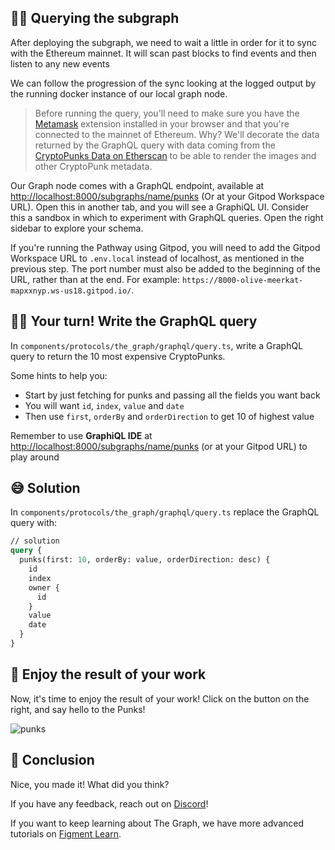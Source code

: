 ## 🕵🏻 Querying the subgraph

After deploying the subgraph, we need to wait a little in order for it to sync with the Ethereum mainnet. It will scan past blocks to find events and then listen to any new events

We can follow the progression of the sync looking at the logged output by the running docker instance of our local graph node.

> Before running the query, you'll need to make sure you have the [Metamask](https://metamask.io/) extension installed in your browser and that you're connected to the mainnet of Ethereum. Why? We'll decorate the data returned by the GraphQL query with data coming from the [CryptoPunks Data on Etherscan](https://etherscan.io/address/0x16F5A35647D6F03D5D3da7b35409D65ba03aF3B2#readContract) to be able to render the images and other CryptoPunk metadata.

Our Graph node comes with a GraphQL endpoint, available at [http://localhost:8000/subgraphs/name/punks](http://localhost:8000/subgraphs/name/punks/graphql) (Or at your Gitpod Workspace URL). Open this in another tab, and you will see a GraphiQL UI. Consider this a sandbox in which to experiment with GraphQL queries. Open the right sidebar to explore your schema.

If you're running the Pathway using Gitpod, you will need to add the Gitpod Workspace URL to `.env.local` instead of localhost, as mentioned in the previous step. The port number must also be added to the beginning of the URL, rather than at the end. For example: `https://8000-olive-meerkat-mapxxnyp.ws-us18.gitpod.io/`.

## 👨‍💻 Your turn! Write the GraphQL query

In `components/protocols/the_graph/graphql/query.ts`, write a GraphQL query to return the 10 most expensive CryptoPunks.

Some hints to help you:

- Start by just fetching for punks and passing all the fields you want back
- You will want `id`, `index`, `value` and `date`
- Then use `first`, `orderBy` and `orderDirection` to get 10 of highest value

Remember to use **GraphiQL IDE** at [http://localhost:8000/subgraphs/name/punks](http://localhost:8000/subgraphs/name/punks) (or at your Gitpod URL) to play around

## 😅 Solution

In `components/protocols/the_graph/graphql/query.ts` replace the GraphQL query with:

```graphql
// solution
query {
  punks(first: 10, orderBy: value, orderDirection: desc) {
    id
    index
    owner {
      id
    }
    value
    date
  }
}
```

## 🥳 Enjoy the result of your work

Now, it's time to enjoy the result of your work! Click on the button on the right, and say hello to the Punks!

![punks](https://raw.githubusercontent.com/figment-networks/learn-web3-dapp/main/markdown/__images__/the-graph/query-01.png)

## 🏁 Conclusion

Nice, you made it! What did you think?

If you have any feedback, reach out on [Discord](https://figment.io/devchat)!

If you want to keep learning about The Graph, we have more advanced tutorials on [Figment Learn](https://learn.figment.io/protocols/thegraph).
